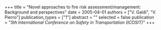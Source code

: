 +++
title = "Novel approaches to fire risk assessment/management: Background and perspectives"
date = 2005-04-01
authors = ["V. Galdi", "V. Pierro"]
publication_types = ["1"]
abstract = ""
selected = false
publication = "*5th International Conference on Safety in Transportation (ICOSIT)*"
+++

